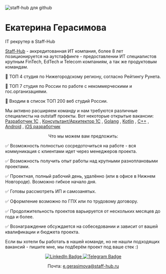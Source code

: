 ![staff-hub для github](https://user-images.githubusercontent.com/122780339/229493373-d8679708-cf85-49f4-bdd7-4f694bbe82f9.png)

# Екатерина Герасимова

IT рекрутер в Staff-Hub

<p align='left'>
   <a href='https://staff-hub.ru/'>Staff-Hub</a> - аккредитованная ИТ компания, более 8 лет позиционируется на аутстаффинге - предоставлении ИТ специалистов крупным FinTech, EdTech и Telecom компаниям, а так же продуктовым командам.
   
📌 ТОП 4 студия по Нижегородскому региону, согласно Рейтингу Рунета.
   
📌 ТОП 7  студия по России по работе с некоммерческими и гос.организациями. 
   
📌 Входим в список ТОП 200 веб студий России.
</p>

<p align='left'>
   Мы активно расширяем команду и нам требуются различные специалисты на outstaff проекты. Вот некоторые открытые вакансии: <a href='https://geeklink.io/job/staff-hub-full-time-razrabotchik-1s-v-sfere-zhkh/'>Разработчик 1С</a> , 
   <a href='https://geeklink.io/job/staff-hub-full-time-konsultant-arhitektor-1s-senior/'>Консультант/Архитектор 1С</a> ,
   <a href='https://geeklink.io/job/staff-hub-rossiya-full-time-backend-golang-lead/'>Golang</a> ,
   <a href='https://geeklink.io/job/staff-hub-rossiya-full-time-backend-kotlin-senior-lead/'>Kotlin</a> ,
   <a href='https://geeklink.io/job/staff-hub-rossiya-full-time-c-na-proekt-v-sfere-informatsionnoj-bezopasnosti/'>C++</a> ,
   <a href='https://geeklink.io/job/staff-hub-rossiya-full-time-android-middle/'>Android</a> ,
   <a href='https://geeklink.io/job/staff-hub-full-time-android-razrabotchik/'>iOS разработчик</a>
</p>

<p align='center'>
Что мы можем вам предложить:
</p>

✅ Возможность полностью сосредоточиться на работе - вся коммуникация с клиентами идет через менеджеров проекта.

✅ Возможность получить опыт работы над крупными разноплановыми проектами.

✅ Проектная, полный рабочий день, удалённо (или в офисе в Нижнем Новгороде). Возможно гибкое начало дня.

✅ Готовы рассмотреть ИП и самозанятых.

✅ Оформление возможно по ГПХ или по трудовому договору.

✅ Продолжительность проектов варьируется от нескольких месяцев до года и более.

✅ Вознаграждение обсуждается на собеседовании и зависит от вашей квалификации и бюджета проекта.

Если вы хотели бы работать в нашей команде, но не нашли подходящих вакансий - пишите мне, мы подберём проект под ваше стек :)

<p align='center'>
   <a href="https://www.linkedin.com/in/ekaterina-gerasimova-staffhub/">
   <img src="https://img.shields.io/badge/LinkedIn-blue?style=for-the-badge&logo=linkedin&logoColor=white" alt="LinkedIn Badge"/>
   <a href="https://t.me/geraterina">
   <img src="https://img.shields.io/badge/Telegram-blue?style=for-the-badge&logo=twitter&logoColor=white" alt="Telegram Badge"/>
   </a>   
</p>

<p align='center'>      
   Почта:
   <a href='mailto:e.gerasimova@staff-hub.ru'>e.gerasimova@staff-hub.ru</a>
</p>
